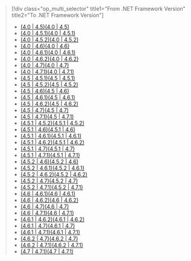 > [!div class="op_multi_selector" title1="From .NET Framework Version" title2="To .NET Framework Version"]
> - [<span data-ttu-id="92d4c-101">(4.0 | 4.5)</span><span class="sxs-lookup"><span data-stu-id="92d4c-101">(4.0 | 4.5)</span></span>](~/docs/framework/migration-guide/retargeting/4.0-4.5.md)
> - [<span data-ttu-id="92d4c-102">(4.0 | 4.5.1)</span><span class="sxs-lookup"><span data-stu-id="92d4c-102">(4.0 | 4.5.1)</span></span>](~/docs/framework/migration-guide/retargeting/4.0-4.5.1.md)
> - [<span data-ttu-id="92d4c-103">(4.0 | 4.5.2)</span><span class="sxs-lookup"><span data-stu-id="92d4c-103">(4.0 | 4.5.2)</span></span>](~/docs/framework/migration-guide/retargeting/4.0-4.5.2.md)
> - [<span data-ttu-id="92d4c-104">(4.0 | 4.6)</span><span class="sxs-lookup"><span data-stu-id="92d4c-104">(4.0 | 4.6)</span></span>](~/docs/framework/migration-guide/retargeting/4.0-4.6.md)
> - [<span data-ttu-id="92d4c-105">(4.0 | 4.6.1)</span><span class="sxs-lookup"><span data-stu-id="92d4c-105">(4.0 | 4.6.1)</span></span>](~/docs/framework/migration-guide/retargeting/4.0-4.6.1.md)
> - [<span data-ttu-id="92d4c-106">(4.0 | 4.6.2)</span><span class="sxs-lookup"><span data-stu-id="92d4c-106">(4.0 | 4.6.2)</span></span>](~/docs/framework/migration-guide/retargeting/4.0-4.6.2.md)
> - [<span data-ttu-id="92d4c-107">(4.0 | 4.7)</span><span class="sxs-lookup"><span data-stu-id="92d4c-107">(4.0 | 4.7)</span></span>](~/docs/framework/migration-guide/retargeting/4.0-4.7.md)
> - [<span data-ttu-id="92d4c-108">(4.0 | 4.7.1)</span><span class="sxs-lookup"><span data-stu-id="92d4c-108">(4.0 | 4.7.1)</span></span>](~/docs/framework/migration-guide/retargeting/4.0-4.7.1.md)
> - [<span data-ttu-id="92d4c-109">(4.5 | 4.5.1)</span><span class="sxs-lookup"><span data-stu-id="92d4c-109">(4.5 | 4.5.1)</span></span>](~/docs/framework/migration-guide/retargeting/4.5-4.5.1.md)
> - [<span data-ttu-id="92d4c-110">(4.5 | 4.5.2)</span><span class="sxs-lookup"><span data-stu-id="92d4c-110">(4.5 | 4.5.2)</span></span>](~/docs/framework/migration-guide/retargeting/4.5-4.5.2.md)
> - [<span data-ttu-id="92d4c-111">(4.5 | 4.6)</span><span class="sxs-lookup"><span data-stu-id="92d4c-111">(4.5 | 4.6)</span></span>](~/docs/framework/migration-guide/retargeting/4.5-4.6.md)
> - [<span data-ttu-id="92d4c-112">(4.5 | 4.6.1)</span><span class="sxs-lookup"><span data-stu-id="92d4c-112">(4.5 | 4.6.1)</span></span>](~/docs/framework/migration-guide/retargeting/4.5-4.6.1.md)
> - [<span data-ttu-id="92d4c-113">(4.5 | 4.6.2)</span><span class="sxs-lookup"><span data-stu-id="92d4c-113">(4.5 | 4.6.2)</span></span>](~/docs/framework/migration-guide/retargeting/4.5-4.6.2.md)
> - [<span data-ttu-id="92d4c-114">(4.5 | 4.7)</span><span class="sxs-lookup"><span data-stu-id="92d4c-114">(4.5 | 4.7)</span></span>](~/docs/framework/migration-guide/retargeting/4.5-4.7.md)
> - [<span data-ttu-id="92d4c-115">(4.5 | 4.7.1)</span><span class="sxs-lookup"><span data-stu-id="92d4c-115">(4.5 | 4.7.1)</span></span>](~/docs/framework/migration-guide/retargeting/4.5-4.7.1.md)
> - [<span data-ttu-id="92d4c-116">(4.5.1 | 4.5.2)</span><span class="sxs-lookup"><span data-stu-id="92d4c-116">(4.5.1 | 4.5.2)</span></span>](~/docs/framework/migration-guide/retargeting/4.5.1-4.5.2.md)
> - [<span data-ttu-id="92d4c-117">(4.5.1 | 4.6)</span><span class="sxs-lookup"><span data-stu-id="92d4c-117">(4.5.1 | 4.6)</span></span>](~/docs/framework/migration-guide/retargeting/4.5.1-4.6.md)
> - [<span data-ttu-id="92d4c-118">(4.5.1 | 4.6.1)</span><span class="sxs-lookup"><span data-stu-id="92d4c-118">(4.5.1 | 4.6.1)</span></span>](~/docs/framework/migration-guide/retargeting/4.5.1-4.6.1.md)
> - [<span data-ttu-id="92d4c-119">(4.5.1 | 4.6.2)</span><span class="sxs-lookup"><span data-stu-id="92d4c-119">(4.5.1 | 4.6.2)</span></span>](~/docs/framework/migration-guide/retargeting/4.5.1-4.6.2.md)
> - [<span data-ttu-id="92d4c-120">(4.5.1 | 4.7)</span><span class="sxs-lookup"><span data-stu-id="92d4c-120">(4.5.1 | 4.7)</span></span>](~/docs/framework/migration-guide/retargeting/4.5.1-4.7.md)
> - [<span data-ttu-id="92d4c-121">(4.5.1 | 4.7.1)</span><span class="sxs-lookup"><span data-stu-id="92d4c-121">(4.5.1 | 4.7.1)</span></span>](~/docs/framework/migration-guide/retargeting/4.5.1-4.7.1.md)
> - [<span data-ttu-id="92d4c-122">(4.5.2 | 4.6)</span><span class="sxs-lookup"><span data-stu-id="92d4c-122">(4.5.2 | 4.6)</span></span>](~/docs/framework/migration-guide/retargeting/4.5.2-4.6.md)
> - [<span data-ttu-id="92d4c-123">(4.5.2 | 4.6.1)</span><span class="sxs-lookup"><span data-stu-id="92d4c-123">(4.5.2 | 4.6.1)</span></span>](~/docs/framework/migration-guide/retargeting/4.5.2-4.6.1.md)
> - [<span data-ttu-id="92d4c-124">(4.5.2 | 4.6.2)</span><span class="sxs-lookup"><span data-stu-id="92d4c-124">(4.5.2 | 4.6.2)</span></span>](~/docs/framework/migration-guide/retargeting/4.5.2-4.6.2.md)
> - [<span data-ttu-id="92d4c-125">(4.5.2 | 4.7)</span><span class="sxs-lookup"><span data-stu-id="92d4c-125">(4.5.2 | 4.7)</span></span>](~/docs/framework/migration-guide/retargeting/4.5.2-4.7.md)
> - [<span data-ttu-id="92d4c-126">(4.5.2 | 4.7.1)</span><span class="sxs-lookup"><span data-stu-id="92d4c-126">(4.5.2 | 4.7.1)</span></span>](~/docs/framework/migration-guide/retargeting/4.5.2-4.7.1.md)
> - [<span data-ttu-id="92d4c-127">(4.6 | 4.6.1)</span><span class="sxs-lookup"><span data-stu-id="92d4c-127">(4.6 | 4.6.1)</span></span>](~/docs/framework/migration-guide/retargeting/4.6-4.6.1.md)
> - [<span data-ttu-id="92d4c-128">(4.6 | 4.6.2)</span><span class="sxs-lookup"><span data-stu-id="92d4c-128">(4.6 | 4.6.2)</span></span>](~/docs/framework/migration-guide/retargeting/4.6-4.6.2.md)
> - [<span data-ttu-id="92d4c-129">(4.6 | 4.7)</span><span class="sxs-lookup"><span data-stu-id="92d4c-129">(4.6 | 4.7)</span></span>](~/docs/framework/migration-guide/retargeting/4.6-4.7.md)
> - [<span data-ttu-id="92d4c-130">(4.6 | 4.7.1)</span><span class="sxs-lookup"><span data-stu-id="92d4c-130">(4.6 | 4.7.1)</span></span>](~/docs/framework/migration-guide/retargeting/4.6-4.7.1.md)
> - [<span data-ttu-id="92d4c-131">(4.6.1 | 4.6.2)</span><span class="sxs-lookup"><span data-stu-id="92d4c-131">(4.6.1 | 4.6.2)</span></span>](~/docs/framework/migration-guide/retargeting/4.6.1-4.6.2.md)
> - [<span data-ttu-id="92d4c-132">(4.6.1 | 4.7)</span><span class="sxs-lookup"><span data-stu-id="92d4c-132">(4.6.1 | 4.7)</span></span>](~/docs/framework/migration-guide/retargeting/4.6.1-4.7.md)
> - [<span data-ttu-id="92d4c-133">(4.6.1 | 4.7.1)</span><span class="sxs-lookup"><span data-stu-id="92d4c-133">(4.6.1 | 4.7.1)</span></span>](~/docs/framework/migration-guide/retargeting/4.6.1-4.7.1.md)
> - [<span data-ttu-id="92d4c-134">(4.6.2 | 4.7)</span><span class="sxs-lookup"><span data-stu-id="92d4c-134">(4.6.2 | 4.7)</span></span>](~/docs/framework/migration-guide/retargeting/4.6.2-4.7.md)
> - [<span data-ttu-id="92d4c-135">(4.6.2 | 4.7.1)</span><span class="sxs-lookup"><span data-stu-id="92d4c-135">(4.6.2 | 4.7.1)</span></span>](~/docs/framework/migration-guide/retargeting/4.6.2-4.7.1.md)
> - [<span data-ttu-id="92d4c-136">(4.7 | 4.7.1)</span><span class="sxs-lookup"><span data-stu-id="92d4c-136">(4.7 | 4.7.1)</span></span>](~/docs/framework/migration-guide/retargeting/4.7-4.7.1.md)
